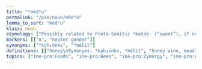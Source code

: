 ```yaml
---
title: "*médʰu"
permalink: "/pie/noun/médʰu"
lemma_to_sort: "medʰu"
klass: noun
etymology: ["Possibly related to Proto-Semitic *mataḳ- (“sweet”), if not itself borrowed from Hittite 𒃻𒆸𒊏𒆯𒆯 (/mitgaimi/)."]
markers: [["n", "neuter gender"]]
synonyms: ["*kn̥h₂ónks", "*mélit"]
definitions: [["honey\nSynonyms: *kn̥h₂ónks, *mélit", "honey wine, mead"]]
topics: ["ine-pro:Foods", "ine-pro:Bees", "ine-pro:Zymurgy", "ine-pro:Alcoholic beverages"]
---
```

